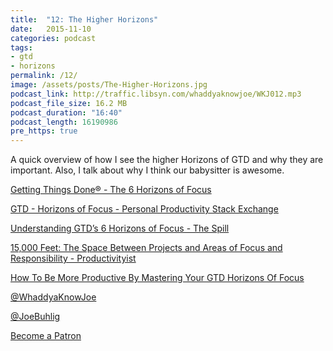 ```yaml
---
title:  "12: The Higher Horizons"
date:   2015-11-10
categories: podcast
tags:
- gtd
- horizons
permalink: /12/
image: /assets/posts/The-Higher-Horizons.jpg
podcast_link: http://traffic.libsyn.com/whaddyaknowjoe/WKJ012.mp3
podcast_file_size: 16.2 MB
podcast_duration: "16:40"
podcast_length: 16190986
pre_https: true
---
```


A quick overview of how I see the higher Horizons of GTD and why they are important. Also, I talk about why I think our babysitter is awesome.
<!--more-->

[Getting Things Done® - The 6 Horizons of Focus](http://gettingthingsdone.com/2011/01/the-6-horizons-of-focus/)

[GTD - Horizons of Focus - Personal Productivity Stack Exchange](http://productivity.stackexchange.com/questions/14221/gtd-horizons-of-focus)

[Understanding GTD’s 6 Horizons of Focus - The Spill](http://www.247inktoner.com/blog/post/2013/08/05/Understanding-GTDs-6-Horizons-of-Focus.aspx)

[15,000 Feet: The Space Between Projects and Areas of Focus and Responsibility - Productivityist](http://productivityist.com/15000-feet/)

[How To Be More Productive By Mastering Your GTD Horizons Of Focus](http://www.degconsulting.net/2014/01/productive-gtd-horizons-of-focus.html)

[@WhaddyaKnowJoe](https://twitter.com/whaddyaknowjoe)

[@JoeBuhlig](https://twitter.com/JoeBuhlig)

[Become a Patron](http://joebuhlig.com/patron/)